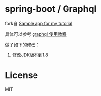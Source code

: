 # spring-boot / Graphql


fork自 [Sample app for my tutorial](https://github.com/eh3rrera/graphql-java-spring-boot-example)

具体可以参考 [graphql 使用教程](https://www.pluralsight.com/guides/java-and-j2ee/building-a-graphql-server-with-spring-boot). 

做了如下的修改：

1.  修改JDK版本到1.8

# License
MIT
